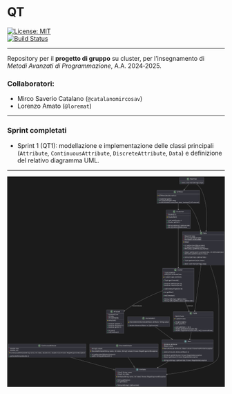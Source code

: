 # QT

[![License: MIT](https://img.shields.io/badge/License-MIT-blue.svg)](LICENSE)  
[![Build Status](https://img.shields.io/badge/build-passing-brightgreen)]()

___

Repository per il **progetto di gruppo** su cluster, per l’insegnamento di *Metodi Avanzati di Programmazione*, A.A. 2024‑2025.

### Collaboratori:
- Mirco Saverio Catalano (`@catalanomircosav`)
- Lorenzo Amato (`@loremat`)

___

### Sprint completati
- Sprint 1 (QT1): modellazione e implementazione delle classi principali (`Attribute`, `ContinuousAttribute`, `DiscreteAttribute`, `Data`) e definizione del relativo diagramma UML.
___

![Diagramma UML delle classi](./assets/uml_qt2.png)